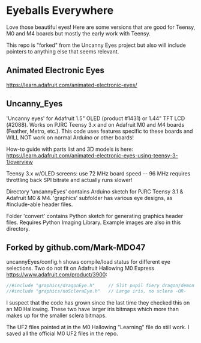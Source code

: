 # Eyeballs Everywhere
Love those beautiful eyes! Here are some versions that are good for Teensy, M0 and M4 boards but mostly the early work with Teensy.

This repo is "forked" from the Uncanny Eyes project but also will include pointers to anything else that seems relevant.

## Animated Electronic Eyes

https://learn.adafruit.com/animated-electronic-eyes/

## Uncanny_Eyes
'Uncanny eyes' for Adafruit 1.5" OLED (product #1431) or 1.44" TFT LCD (#2088).  Works on PJRC Teensy 3.x and on Adafruit M0 and M4 boards (Feather, Metro, etc.).  This code uses features specific to these boards and WILL NOT work on normal Arduino or other boards!

How-to guide with parts list and 3D models is here:<br>
https://learn.adafruit.com/animated-electronic-eyes-using-teensy-3-1/overview

Teensy 3.x w/OLED screens: use 72 MHz board speed -- 96 MHz requires throttling back SPI bitrate and actually runs slower!

Directory 'uncannyEyes' contains Arduino sketch for PJRC Teensy 3.1 & Adafruit M0 & M4. 'graphics' subfolder has various eye designs, as #include-able header files.

Folder 'convert' contains Python sketch for generating graphics header files. Requires Python Imaging Library. Example images are also in this directory.

## Forked by github.com/Mark-MDO47
uncannyEyes/config.h shows compile/load status for different eye selections. Two do not fit on Adafruit Hallowing M0 Express https://www.adafruit.com/product/3900:
```C
//#include "graphics/dragonEye.h"     // Slit pupil fiery dragon/demon eye -OR-  // M0 ld.exe: region `FLASH' overflowed by 4664 bytes
//#include "graphics/noScleraEye.h"   // Large iris, no sclera -OR-              // M0 ld.exe: region `FLASH' overflowed by 4664 bytes
```

I suspect that the code has grown since the last time they checked this on an M0 Hallowing. These two have larger iris bitmaps which more than makes up for the smaller sclera bitmaps.

The UF2 files pointed at in the M0 Hallowing "Learning" file do still work. I saved all the official M0 UF2 files in the repo.

